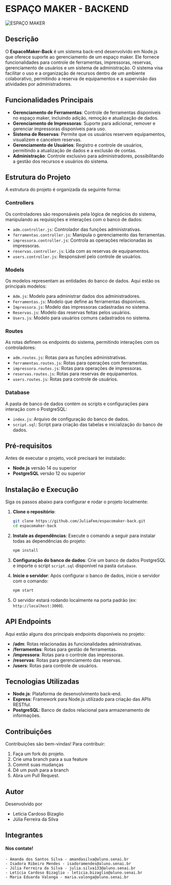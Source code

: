 # ESPAÇO MAKER - BACKEND

![ESPAÇO MAKER](https://www.google.com/url?sa=i&url=https%3A%2F%2Fplataforma.gpinovacao.senai.br%2Fplataforma%2Fdesafio%2F1165&psig=AOvVaw1c4WP6tmJdAO_VAkaQUraL&ust=1727954035512000&source=images&cd=vfe&opi=89978449&ved=0CBQQjRxqFwoTCOiwrsbI74gDFQAAAAAdAAAAABAE)

## Descrição
O **EspacoMaker-Back** é um sistema back-end desenvolvido em Node.js que oferece suporte ao gerenciamento de um espaço maker. Ele fornece funcionalidades para controle de ferramentas, impressoras, reservas, gerenciamento de usuários e um sistema de administração. O sistema visa facilitar o uso e a organização de recursos dentro de um ambiente colaborativo, permitindo a reserva de equipamentos e a supervisão das atividades por administradores.

## Funcionalidades Principais
- **Gerenciamento de Ferramentas**: Controle de ferramentas disponíveis no espaço maker, incluindo adição, remoção e atualização de dados.
- **Gerenciamento de Impressoras**: Suporte para adicionar, remover e gerenciar impressoras disponíveis para uso.
- **Sistema de Reservas**: Permite que os usuários reservem equipamentos, visualizem e cancelem reservas.
- **Gerenciamento de Usuários**: Registro e controle de usuários, permitindo a atualização de dados e a exclusão de contas.
- **Administração**: Controle exclusivo para administradores, possibilitando a gestão dos recursos e usuários do sistema.

## Estrutura do Projeto

A estrutura do projeto é organizada da seguinte forma:

### **Controllers**
Os controladores são responsáveis pela lógica de negócios do sistema, manipulando as requisições e interações com o banco de dados:
- `adm.controller.js`: Controlador das funções administrativas.
- `ferramentas.controller.js`: Manipula o gerenciamento das ferramentas.
- `impressora.controller.js`: Controla as operações relacionadas às impressoras.
- `reservas.controller.js`: Lida com as reservas de equipamentos.
- `users.controller.js`: Responsável pelo controle de usuários.

### **Models**
Os modelos representam as entidades do banco de dados. Aqui estão os principais modelos:
- `Adm.js`: Modelo para administrar dados dos administradores.
- `Ferramentas.js`: Modelo que define as ferramentas disponíveis.
- `Impressora.js`: Modelo das impressoras cadastradas no sistema.
- `Reservas.js`: Modelo das reservas feitas pelos usuários.
- `Users.js`: Modelo para usuários comuns cadastrados no sistema.

### **Routes**
As rotas definem os endpoints do sistema, permitindo interações com os controladores:
- `adm.routes.js`: Rotas para as funções administrativas.
- `ferramentas.routes.js`: Rotas para operações com ferramentas.
- `impressora.routes.js`: Rotas para operações de impressoras.
- `reservas.routes.js`: Rotas para reservas de equipamentos.
- `users.routes.js`: Rotas para controle de usuários.

### **Database**
A pasta de banco de dados contém os scripts e configurações para interação com o PostgreSQL:
- `index.js`: Arquivo de configuração do banco de dados.
- `script.sql`: Script para criação das tabelas e inicialização do banco de dados.

## Pré-requisitos
Antes de executar o projeto, você precisará ter instalado:
- **Node.js** versão 14 ou superior
- **PostgreSQL** versão 12 ou superior

## Instalação e Execução
Siga os passos abaixo para configurar e rodar o projeto localmente:

1. **Clone o repositório**:
   ```bash
   git clone https://github.com/JuliaFee/espacomaker-back.git
   cd espacomaker-back
   ```

2. **Instale as dependências**:
   Execute o comando a seguir para instalar todas as dependências do projeto:
   ```bash
   npm install
   ```

3. **Configuração do banco de dados**:
   Crie um banco de dados PostgreSQL e importe o script `script.sql` disponível na pasta `database`.

4. **Inicie o servidor**:
   Após configurar o banco de dados, inicie o servidor com o comando:
   ```bash
   npm start
   ```

5. O servidor estará rodando localmente na porta padrão (ex: `http://localhost:3000`).

## API Endpoints
Aqui estão alguns dos principais endpoints disponíveis no projeto:

- **/adm**: Rotas relacionadas às funcionalidades administrativas.
- **/ferramentas**: Rotas para gestão de ferramentas.
- **/impressora**: Rotas para o controle das impressoras.
- **/reservas**: Rotas para gerenciamento das reservas.
- **/users**: Rotas para controle de usuários.

## Tecnologias Utilizadas
- **Node.js**: Plataforma de desenvolvimento back-end.
- **Express**: Framework para Node.js utilizado para criação das APIs RESTful.
- **PostgreSQL**: Banco de dados relacional para armazenamento de informações.

## Contribuições
Contribuições são bem-vindas! Para contribuir:
1. Faça um fork do projeto.
2. Crie uma branch para a sua feature 
3. Commit suas mudanças 
4. Dê um push para a branch 
5. Abra um Pull Request.

## Autor
Desenvolvido por
  - Letícia Cardoso Bizaglio
  - Júlia Ferreira da Silva

  ## Integrantes
<h4> Nos contate! </h4>

    - Amanda dos Santos Silva - amandasilva@aluno.senai.br
    - Isadora Ribeiro Mendes - isadoramendes@aluno.senai.br
    - Júlia Ferreira da Silva - julia.silva133@aluno.senai.br
    - Letícia Cardoso Bizaglio - leticia.bizaglio@aluno.senai.br
    - Maria Eduarda Valonga - maria.valonga@aluno.senai.br